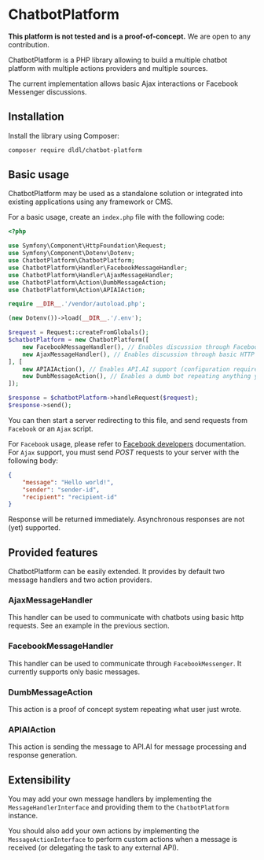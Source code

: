 # ChatbotPlatform

**This platform is not tested and is a proof-of-concept.** We are open to any contribution.

ChatbotPlatform is a PHP library allowing to build a multiple chatbot platform with multiple
actions providers and multiple sources.

The current implementation allows basic Ajax interactions or Facebook Messenger discussions.

## Installation

Install the library using Composer:

```sh
composer require dldl/chatbot-platform
```

## Basic usage

ChatbotPlatform may be used as a standalone solution or integrated into existing applications
using any framework or CMS.

For a basic usage, create an `index.php` file with the following code:

```php
<?php

use Symfony\Component\HttpFoundation\Request;
use Symfony\Component\Dotenv\Dotenv;
use ChatbotPlatform\ChatbotPlatform;
use ChatbotPlatform\Handler\FacebookMessageHandler;
use ChatbotPlatform\Handler\AjaxMessageHandler;
use ChatbotPlatform\Action\DumbMessageAction;
use ChatbotPlatform\Action\APIAIAction;

require __DIR__.'/vendor/autoload.php';

(new Dotenv())->load(__DIR__.'/.env');

$request = Request::createFromGlobals();
$chatbotPlatform = new ChatbotPlatform([
    new FacebookMessageHandler(), // Enables discussion through Facebook messenger (configuration required in .env file)
    new AjaxMessageHandler(), // Enables discussion through basic HTTP requests
], [
    new APIAIAction(), // Enables API.AI support (configuration required in .env file)
    new DumbMessageAction(), // Enables a dumb bot repeating anything you said
]);

$response = $chatbotPlatform->handleRequest($request);
$response->send();
```

You can then start a server redirecting to this file, and send requests from `Facebook` or an
`Ajax` script.

For `Facebook` usage, please refer to [Facebook developers](https://developers.facebook.com/docs/messenger-platform) documentation.
For `Ajax` support, you must send *POST* requests to your server with the following body:

```json
{
	"message": "Hello world!",
	"sender": "sender-id",
	"recipient": "recipient-id"
}
```

Response will be returned immediately. Asynchronous responses are not (yet) supported.

## Provided features

ChatbotPlatform can be easily extended. It provides by default two message handlers and two action providers.

### AjaxMessageHandler

This handler can be used to communicate with chatbots using basic http requests. See an example in the previous section.

### FacebookMessageHandler

This handler can be used to communicate through `FacebookMessenger`. It currently supports only basic messages.

### DumbMessageAction

This action is a proof of concept system repeating what user just wrote.

### APIAIAction

This action is sending the message to API.AI for message processing and response generation.

## Extensibility

You may add your own message handlers by implementing the `MessageHandlerInterface` and providing them to the `ChatbotPlatform`
instance.

You should also add your own actions by implementing the `MessageActionInterface` to perform custom actions when a message
is received (or delegating the task to any external API).
